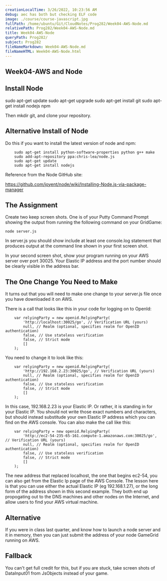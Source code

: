 ```yaml
---
creationLocalTime: 3/26/2022, 10:23:56 AM
debug: aec has both but checking ELF code
image: ./course/course-javascript.jpg
fullPath: /home/ubuntu/Git/CloudNotes/Prog282/Week04-AWS-Node.md
relativePath: Prog282/Week04-AWS-Node.md
title: Week04-AWS-Node
queryPath: Prog282/
subject: Prog282
fileNameMarkdown: Week04-AWS-Node.md
fileNameHTML: Week04-AWS-Node.html
---
```



<!-- toc -->
<!-- tocstop -->

Week04-AWS and Node
-------------------

Install Node
------------

sudo apt-get update
sudo apt-get upgrade
sudo apt-get install git
sudo apt-get install nodejs npm

Then mkdir git, and clone your repository.

Alternative Install of Node
---------------------------

Do this if you want to install the latest version of node and npm:

~~~~
	sudo apt-get install python-software-properties python g++ make
	sudo add-apt-repository ppa:chris-lea/node.js
	sudo apt-get update
	sudo apt-get install nodejs
~~~~

Reference from the Node GitHub site:

<https://github.com/joyent/node/wiki/Installing-Node.js-via-package-manager>
	
The Assignment
--------------

Create two keep screen shots. One is of your Putty Command Prompt showing
the output from running the following command on your GridGame:

	node server.js
	
In server.js you should show include at least one console.log statement
that produces output at the command line shown in your first screen
shot.

In your second screen shot, show your program running on your AWS
server over port 30025. Your Elastic IP address and the port number
should be clearly visible in the address bar.

The One Change You Need to Make
-------------------------------

It turns out that you will need to make one change to your server.js
file once you have downloaded it on AWS.

There is a call that looks like this in your code for logging on to
OpenId:

~~~~
	var relyingParty = new openid.RelyingParty(
		'http://localhost:30025/go', // Verification URL (yours)
		null, // Realm (optional, specifies realm for OpenID authentication)
		false, // Use stateless verification
		false, // Strict mode
		[]
	);
~~~~

You need to change it to look like this:

~~~~
	var relyingParty = new openid.RelyingParty(
		'http://192.168.2.23:30025/go', // Verification URL (yours)
		null, // Realm (optional, specifies realm for OpenID authentication)
		false, // Use stateless verification
		false, // Strict mode
		[]
	);
~~~~

In this case, 192.168.2.23 is your Elastic IP. Or rather, it is standing
in for your Elastic IP. You should not write those exact numbers and
characters, but should instead substitude your own Elastic IP address
which you can find on the AWS console. You can also make the call like 
this:

~~~~
	var relyingParty = new openid.RelyingParty(
		'http://ec2-54-235-65-161.compute-1.amazonaws.com:30025/go', // Verification URL (yours)
		null, // Realm (optional, specifies realm for OpenID authentication)
		false, // Use stateless verification
		false, // Strict mode
		[]
	);
~~~~

The new address that replaced localhost, the one that begins ec2-54, 
you can also get from the Elastic Ip page of the AWS Console. The lesson
here is that you can use either the actual Elastic IP (eg 192.168.1.27), 
or the long form of the address shown in this second example. They both 
end up propogating out to the DNS machines and other nodes on the 
Internet, and allow users to find your AWS virtual machine.


Alternative
-----------

If you were in class last quarter, and know how to launch a node
server and it in memory, then you can just submit the address of
your node GameGrid running on AWS.

Fallback
--------

You can't get full credit for this, but if you are stuck, take screen 
shots of DataInput01 from JsObjects instead of your game.
